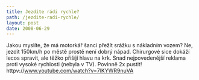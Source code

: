```yaml
---
title: Jezdíte rádi rychle? 
path: /jezdite-radi-rychle/
layout: post
date: 2008-06-29
---
```


Jakou myslíte, že má motorkář šanci přežít srážku s nákladním vozem? Ne, jezdit 150km/h po městě prostě není dobrý nápad. Chirurgové sice dokáží lecos spravit, ale těžko přišíjí hlavu na krk. Snad nejpovedenější reklama proti vysoké rychlosti (nebyla v TV). Povinně 2x pustit! httpv://www.youtube.com/watch?v=7lKYWR9nuVA
